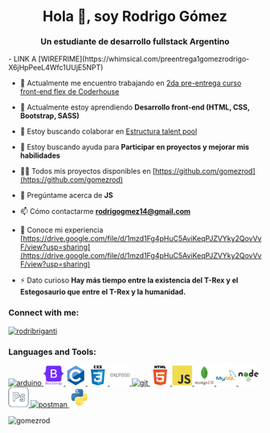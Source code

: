 <h1 align="center">Hola 👋, soy Rodrigo Gómez</h1>
<h3 align="center">Un estudiante de desarrollo fullstack Argentino</h3>
- LINK A [WIREFRIME](https://whimsical.com/preentrega1gomezrodrigo-X6jHpPeeL4Wfc1UUjE5NPT)

- 🔭 Actualmente me encuentro trabajando en [2da pre-entrega curso front-end flex de Coderhouse](https://github.com/gomezrod/preEntrega1GomezRodrigo)

- 🌱 Actualmente estoy aprendiendo **Desarrollo front-end (HTML, CSS, Bootstrap, SASS)**

- 👯 Estoy buscando colaborar en [Estructura talent pool](https://github.com/mirandaariel/estructura-talent-pool)

- 🤝 Estoy buscando ayuda para **Participar en proyectos y mejorar mis habilidades**

- 👨‍💻 Todos mis proyectos disponibles en [https://github.com/gomezrod](https://github.com/gomezrod)

- 💬 Pregúntame acerca de **JS**

- 📫 Cómo contactarme **rodrigogmez14@gmail.com**

- 📄 Conoce mi experiencia [https://drive.google.com/file/d/1mzd1Fg4pHuC5AviKeqPJZVYky2QovVvF/view?usp=sharing](https://drive.google.com/file/d/1mzd1Fg4pHuC5AviKeqPJZVYky2QovVvF/view?usp=sharing)

- ⚡ Dato curioso **Hay más tiempo entre la existencia del T-Rex y el Estegosaurio que entre el T-Rex y la humanidad.**

<h3 align="left">Connect with me:</h3>
<p align="left">
<a href="https://instagram.com/rodribriganti" target="blank"><img align="center" src="https://raw.githubusercontent.com/rahuldkjain/github-profile-readme-generator/master/src/images/icons/Social/instagram.svg" alt="rodribriganti" height="30" width="40" /></a>
</p>

<h3 align="left">Languages and Tools:</h3>
<p align="left"> <a href="https://www.arduino.cc/" target="_blank" rel="noreferrer"> <img src="https://cdn.worldvectorlogo.com/logos/arduino-1.svg" alt="arduino" width="40" height="40"/> </a> <a href="https://getbootstrap.com" target="_blank" rel="noreferrer"> <img src="https://raw.githubusercontent.com/devicons/devicon/master/icons/bootstrap/bootstrap-plain-wordmark.svg" alt="bootstrap" width="40" height="40"/> </a> <a href="https://www.cprogramming.com/" target="_blank" rel="noreferrer"> <img src="https://raw.githubusercontent.com/devicons/devicon/master/icons/c/c-original.svg" alt="c" width="40" height="40"/> </a> <a href="https://www.w3schools.com/css/" target="_blank" rel="noreferrer"> <img src="https://raw.githubusercontent.com/devicons/devicon/master/icons/css3/css3-original-wordmark.svg" alt="css3" width="40" height="40"/> </a> <a href="https://expressjs.com" target="_blank" rel="noreferrer"> <img src="https://raw.githubusercontent.com/devicons/devicon/master/icons/express/express-original-wordmark.svg" alt="express" width="40" height="40"/> </a> <a href="https://git-scm.com/" target="_blank" rel="noreferrer"> <img src="https://www.vectorlogo.zone/logos/git-scm/git-scm-icon.svg" alt="git" width="40" height="40"/> </a> <a href="https://www.w3.org/html/" target="_blank" rel="noreferrer"> <img src="https://raw.githubusercontent.com/devicons/devicon/master/icons/html5/html5-original-wordmark.svg" alt="html5" width="40" height="40"/> </a> <a href="https://developer.mozilla.org/en-US/docs/Web/JavaScript" target="_blank" rel="noreferrer"> <img src="https://raw.githubusercontent.com/devicons/devicon/master/icons/javascript/javascript-original.svg" alt="javascript" width="40" height="40"/> </a> <a href="https://www.mongodb.com/" target="_blank" rel="noreferrer"> <img src="https://raw.githubusercontent.com/devicons/devicon/master/icons/mongodb/mongodb-original-wordmark.svg" alt="mongodb" width="40" height="40"/> </a> <a href="https://www.mysql.com/" target="_blank" rel="noreferrer"> <img src="https://raw.githubusercontent.com/devicons/devicon/master/icons/mysql/mysql-original-wordmark.svg" alt="mysql" width="40" height="40"/> </a> <a href="https://nodejs.org" target="_blank" rel="noreferrer"> <img src="https://raw.githubusercontent.com/devicons/devicon/master/icons/nodejs/nodejs-original-wordmark.svg" alt="nodejs" width="40" height="40"/> </a> <a href="https://www.photoshop.com/en" target="_blank" rel="noreferrer"> <img src="https://raw.githubusercontent.com/devicons/devicon/master/icons/photoshop/photoshop-line.svg" alt="photoshop" width="40" height="40"/> </a> <a href="https://postman.com" target="_blank" rel="noreferrer"> <img src="https://www.vectorlogo.zone/logos/getpostman/getpostman-icon.svg" alt="postman" width="40" height="40"/> </a> <a href="https://www.python.org" target="_blank" rel="noreferrer"> <img src="https://raw.githubusercontent.com/devicons/devicon/master/icons/python/python-original.svg" alt="python" width="40" height="40"/> </a> </p>

<p><img align="center" src="https://github-readme-stats.vercel.app/api/top-langs?username=gomezrod&show_icons=true&locale=en&layout=compact" alt="gomezrod" /></p>
